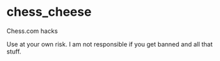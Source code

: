 # chess_cheese
Chess.com hacks

Use at your own risk. 
I am not responsible if you get banned and all that stuff.
